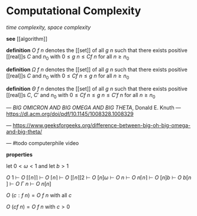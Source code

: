 # Computational Complexity

_time complexity, space complexity_

**see** [[algorithm]]

**definition** $O\ f\ n$ denotes the [[set]] of all $g\ n$ such that there exists positive [[real]]s $C$ and $n_0$ with $0 \le g\ n \le C f\ n$ for all $n \ge n_0$

**definition** $\Omega\ f\ n$ denotes the [[set]] of all $g\ n$ such that there exists positive [[real]]s $C$ and $n_0$ with $0 \le C f\ n \le g\ n$ for all $n \ge n_0$

**definition** $\Theta\ f\ n$ denotes the [[set]] of all $g\ n$ such that there exists positive [[real]]s $C$, $C'$ and $n_0$ with $0 \le Cf\ n \le g\ n \le C' f\ n$ for all $n \ge n_0$

&mdash; _BIG OMICRON AND BIG OMEGA AND BIG THETA_, Donald E. Knuth &mdash; <https://dl.acm.org/doi/pdf/10.1145/1008328.1008329>

&mdash; <https://www.geeksforgeeks.org/difference-between-big-oh-big-omega-and-big-theta/>

&mdash; #todo computerphile video

**properties**

let $0 < \omega < 1$ and let $b > 1$

$O\ 1\ \vdash\ O\ \lceil \lceil n \rceil \rceil\ \vdash\ O\ \lceil n \rceil\ \vdash\ O\ [\lceil n \rceil]2\ \vdash\ O\ [n]\omega\ \vdash\ O\ n\ \vdash\ O\ n \lceil n \rceil\ \vdash\ O\ [n]b\ \vdash\ O\ b[n]\ \vdash\ O\ \Gamma\ n\ \vdash\ O\ n[n]$

$O\ (c : f\ n) = O\ f\ n$ with all $c$

$O\ (cf\ n) = O\ f\ n$ with $c > 0$
